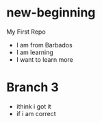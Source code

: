 # new-beginning
My First Repo
* I am from Barbados
* I am learning
* I want to learn more
# Branch 3
* ithink i got it
* if i am correct

